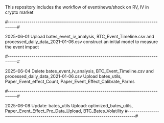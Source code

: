 This repository includes the workflow of event/news/shock on RV, IV in crypto market

#----------------------------------------------------------------------------------#

2025-06-01
Upload bates_event_iv_analysis, BTC_Event_Timeline.csv and processed_daily_data_2021-01-06.csv
construct an initial model to measure the event impact

#----------------------------------------------------------------------------------#

2025-06-04
Delete bates_event_iv_analysis, BTC_Event_Timeline.csv and processed_daily_data_2021-01-06.csv
Upload bates_utils, Paper_Event_effect_Count, Paper_Event_Effect_Calibrate_Parms

#----------------------------------------------------------------------------------#

2025-06-08
Update: bates_utils
Upload: optimized_bates_utils, Paper_Event_Effect_Pre_Data_Upload, BTC_Bates_Volatility
#----------------------------------------------------------------------------------#
